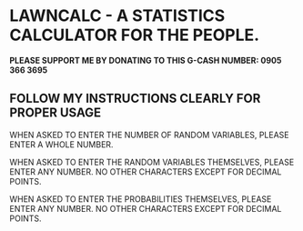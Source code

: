 # LAWNCALC - A STATISTICS CALCULATOR FOR THE PEOPLE.

**PLEASE SUPPORT ME BY DONATING TO THIS G-CASH NUMBER: 0905 366 3695**

FOLLOW MY INSTRUCTIONS CLEARLY FOR PROPER USAGE
-----------------------------------------------

WHEN ASKED TO ENTER THE NUMBER OF RANDOM VARIABLES, PLEASE ENTER A WHOLE NUMBER.

WHEN ASKED TO ENTER THE RANDOM VARIABLES THEMSELVES, PLEASE ENTER ANY NUMBER. NO OTHER CHARACTERS EXCEPT FOR DECIMAL POINTS.

WHEN ASKED TO ENTER THE PROBABILITIES THEMSELVES, PLEASE ENTER ANY NUMBER. NO OTHER CHARACTERS EXCEPT FOR DECIMAL POINTS.
